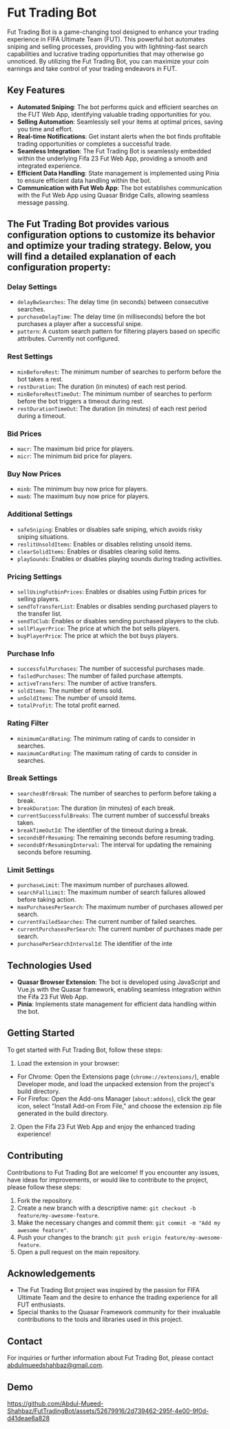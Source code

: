 # Fut Trading Bot

Fut Trading Bot is a game-changing tool designed to enhance your trading experience in FIFA Ultimate Team (FUT). This powerful bot automates sniping and selling processes, providing you with lightning-fast search capabilities and lucrative trading opportunities that may otherwise go unnoticed. By utilizing the Fut Trading Bot, you can maximize your coin earnings and take control of your trading endeavors in FUT.

## Key Features

- **Automated Sniping**: The bot performs quick and efficient searches on the FUT Web App, identifying valuable trading opportunities for you.
- **Selling Automation**: Seamlessly sell your items at optimal prices, saving you time and effort.
- **Real-time Notifications**: Get instant alerts when the bot finds profitable trading opportunities or completes a successful trade.
- **Seamless Integration**: The Fut Trading Bot is seamlessly embedded within the underlying Fifa 23 Fut Web App, providing a smooth and integrated experience.
- **Efficient Data Handling**: State management is implemented using Pinia to ensure efficient data handling within the bot.
- **Communication with Fut Web App**: The bot establishes communication with the Fut Web App using Quasar Bridge Calls, allowing seamless message passing.

## The Fut Trading Bot provides various configuration options to customize its behavior and optimize your trading strategy. Below, you will find a detailed explanation of each configuration property:

### Delay Settings
- `delayBwSearches`: The delay time (in seconds) between consecutive searches.
- `purchaseDelayTime`: The delay time (in milliseconds) before the bot purchases a player after a successful snipe.
- `pattern`: A custom search pattern for filtering players based on specific attributes. Currently not configured.

### Rest Settings
- `minBeforeRest`: The minimum number of searches to perform before the bot takes a rest.
- `restDuration`: The duration (in minutes) of each rest period.
- `minBeforeRestTimeOut`: The minimum number of searches to perform before the bot triggers a timeout during rest.
- `restDurationTimeOut`: The duration (in minutes) of each rest period during a timeout.

### Bid Prices
- `macr`: The maximum bid price for players.
- `micr`: The minimum bid price for players.

### Buy Now Prices
- `minb`: The minimum buy now price for players.
- `maxb`: The maximum buy now price for players.

### Additional Settings
- `safeSniping`: Enables or disables safe sniping, which avoids risky sniping situations.
- `reslitUnsoldItems`: Enables or disables relisting unsold items.
- `clearSolidItems`: Enables or disables clearing solid items.
- `playSounds`: Enables or disables playing sounds during trading activities.

### Pricing Settings
- `sellUsingFutbinPrices`: Enables or disables using Futbin prices for selling players.
- `sendToTransferList`: Enables or disables sending purchased players to the transfer list.
- `sendToClub`: Enables or disables sending purchased players to the club.
- `sellPlayerPrice`: The price at which the bot sells players.
- `buyPlayerPrice`: The price at which the bot buys players.

### Purchase Info
- `successfulPurchases`: The number of successful purchases made.
- `failedPurchases`: The number of failed purchase attempts.
- `activeTransfers`: The number of active transfers.
- `soldItems`: The number of items sold.
- `unSoldItems`: The number of unsold items.
- `totalProfit`: The total profit earned.

### Rating Filter
- `minimumCardRating`: The minimum rating of cards to consider in searches.
- `maximumCardRating`: The maximum rating of cards to consider in searches.

### Break Settings
- `searchesBfrBreak`: The number of searches to perform before taking a break.
- `breakDuration`: The duration (in minutes) of each break.
- `currentSuccessfulBreaks`: The current number of successful breaks taken.
- `breakTimeOutId`: The identifier of the timeout during a break.
- `secondsBfrResuming`: The remaining seconds before resuming trading.
- `secondsBfrResumingInterval`: The interval for updating the remaining seconds before resuming.

### Limit Settings
- `purchaseLimit`: The maximum number of purchases allowed.
- `searchFallLimit`: The maximum number of search failures allowed before taking action.
- `maxPurchasesPerSearch`: The maximum number of purchases allowed per search.
- `currentFailedSearches`: The current number of failed searches.
- `currentPurchasesPerSearch`: The current number of purchases made per search.
- `purchasePerSearchIntervalId`: The identifier of the inte

## Technologies Used

- **Quasar Browser Extension**: The bot is developed using JavaScript and Vue.js with the Quasar framework, enabling seamless integration within the Fifa 23 Fut Web App.
- **Pinia**: Implements state management for efficient data handling within the bot.

## Getting Started

To get started with Fut Trading Bot, follow these steps:


1. Load the extension in your browser:
- For Chrome: Open the Extensions page (`chrome://extensions/`), enable Developer mode, and load the unpacked extension from the project's build directory.
- For Firefox: Open the Add-ons Manager (`about:addons`), click the gear icon, select "Install Add-on From File," and choose the extension zip file generated in the build directory.

2. Open the Fifa 23 Fut Web App and enjoy the enhanced trading experience!


## Contributing

Contributions to Fut Trading Bot are welcome! If you encounter any issues, have ideas for improvements, or would like to contribute to the project, please follow these steps:

1. Fork the repository.
2. Create a new branch with a descriptive name: `git checkout -b feature/my-awesome-feature`.
3. Make the necessary changes and commit them: `git commit -m "Add my awesome feature"`.
4. Push your changes to the branch: `git push origin feature/my-awesome-feature`.
5. Open a pull request on the main repository.


## Acknowledgements

- The Fut Trading Bot project was inspired by the passion for FIFA Ultimate Team and the desire to enhance the trading experience for all FUT enthusiasts.
- Special thanks to the Quasar Framework community for their invaluable contributions to the tools and libraries used in this project.

## Contact

For inquiries or further information about Fut Trading Bot, please contact [abdulmueedshahbaz@gmail.com](mailto:abdulmueedshahbaz@gmail.com).

## Demo



https://github.com/Abdul-Mueed-Shahbaz/FutTradingBot/assets/52679916/2d739462-295f-4e00-9f0d-d41deae6a828




